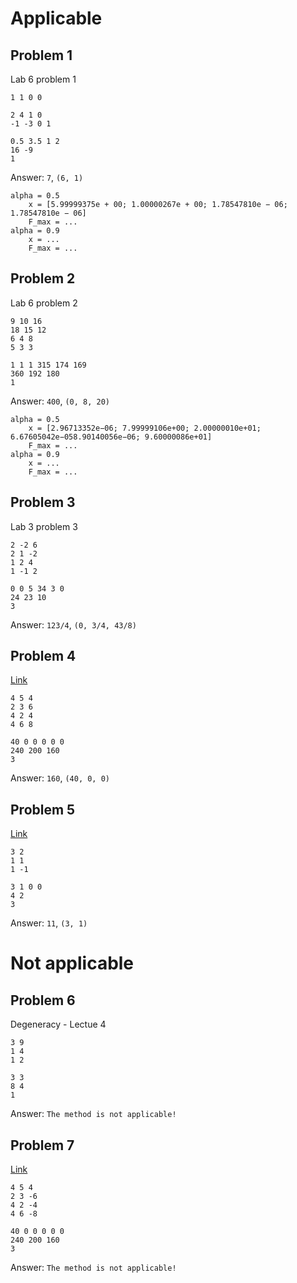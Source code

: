 # Applicable

## Problem 1
Lab 6 problem 1
```
1 1 0 0

2 4 1 0
-1 -3 0 1

0.5 3.5 1 2
16 -9
1
```
Answer: `7`, `(6, 1)`
```
alpha = 0.5
    x = [5.99999375e + 00; 1.00000267e + 00; 1.78547810e − 06; 1.78547810e − 06]
    F_max = ...
alpha = 0.9
    x = ...
    F_max = ...
```

## Problem 2
Lab 6 problem 2
```
9 10 16
18 15 12
6 4 8
5 3 3

1 1 1 315 174 169
360 192 180
1
```
Answer: `400`, `(0, 8, 20)`
```
alpha = 0.5
    x = [2.96713352e−06; 7.99999106e+00; 2.00000010e+01; 6.67605042e−058.90140056e−06; 9.60000086e+01]
    F_max = ...
alpha = 0.9
    x = ...
    F_max = ...
```

## Problem 3
Lab 3 problem 3
```
2 -2 6
2 1 -2
1 2 4
1 -1 2

0 0 5 34 3 0
24 23 10
3
```
Answer: `123/4`, `(0, 3/4, 43/8)`


## Problem 4
[Link](https://1cov-edu.ru/linejnoe-programmirovanie/simpleks-metod/reshenie-zadachi/)
```
4 5 4
2 3 6
4 2 4
4 6 8

40 0 0 0 0 0
240 200 160
3
```
Answer: `160`, `(40, 0, 0)`

## Problem 5
[Link](https://www.engineeringenotes.com/linear-programming/simplex-method-for-solution-of-l-p-p-with-examples-operation-research/15373)
```
3 2
1 1
1 -1

3 1 0 0
4 2
3
```
Answer: `11`, `(3, 1)`

# Not applicable
## Problem 6
Degeneracy - Lectue 4
```
3 9
1 4
1 2

3 3
8 4
1
```
Answer: `The method is not applicable!`

## Problem 7
[Link](https://1cov-edu.ru/linejnoe-programmirovanie/simpleks-metod/primer-net-resheniya/)
```
4 5 4
2 3 -6
4 2 -4
4 6 -8

40 0 0 0 0 0 
240 200 160
3
```
Answer: `The method is not applicable!`